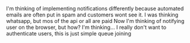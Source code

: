 I'm thinking of implementing notifications differently because automated emails are often put in spam and customers wont see it.
I was thinking whatsapp, but mos of the api or all are paid
Now I'm thinking of notifying user on the browser, but how? I'm thinking...
I really don't want to authenticate users, this is just simple queue joining
